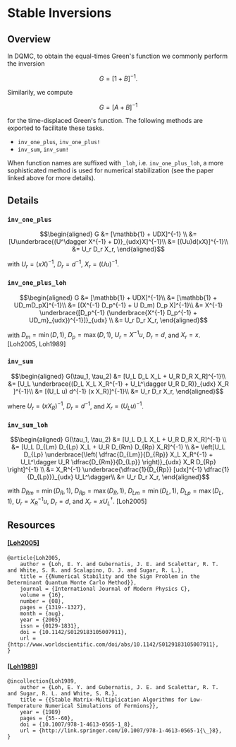 # Stable Inversions

## Overview

In DQMC, to obtain the equal-times Green's function we commonly perform the inversion

$$G = \left[1 + B\right]^{-1}.$$

Similarily, we compute

$$G = \left[A + B\right]^{-1}$$

for the time-displaced Green's function. The following methods are exported to facilitate these tasks.

- `inv_one_plus`, `inv_one_plus!`
- `inv_sum`, `inv_sum!`

When function names are suffixed with `_loh`, i.e. `inv_one_plus_loh`, a more sophisticated method is used for numerical stabilization (see the paper linked above for more details).

## Details

### `inv_one_plus`

```math
\begin{aligned}
	G &= [\mathbb{1} + UDX]^{-1} \\
	&= [U\underbrace{(U^\dagger X^{-1} + D)}_{udx}X]^{-1}\\
	&= [(Uu)d(xX)]^{-1}\\
	&= U_r D_r X_r,
\end{aligned}
```
with $U_r = (xX)^{-1}$, $D_r = d^{-1}$, $X_r = (Uu)^{-1}$.

### `inv_one_plus_loh`

```math
\begin{aligned}
	G &= [\mathbb{1} + UDX]^{-1}\\
	&= [\mathbb{1} + UD_mD_pX]^{-1}\\
	&= [(X^{-1} D_p^{-1} + U D_m) D_p X]^{-1}\\
	&= X^{-1} \underbrace{[D_p^{-1} (\underbrace{X^{-1} D_p^{-1} + UD_m}_{udx})^{-1}]}_{udx} \\
	&= U_r D_r X_r,
\end{aligned}
```
with $D_m = \min(D, 1)$, $D_p = \max(D, 1)$, $U_r = X^{-1}u$, $D_r = d$, and $X_r = x$. [Loh2005, Loh1989]


### `inv_sum`

```math
\begin{aligned}
	G(\tau_1, \tau_2) &= [U_L D_L X_L + U_R D_R X_R]^{-1}\\
	&= [U_L \underbrace{(D_L X_L X_R^{-1} + U_L^\dagger U_R D_R)}_{udx} X_R ]^{-1}\\
	&= [(U_L u) d^{-1} (x X_R)]^{-1}\\
	&= U_r D_r X_r,
\end{aligned}
```
where $U_r = (x X_R)^{-1}$, $D_r = d^{-1}$, and $X_r = (U_L u)^{-1}$.


### `inv_sum_loh`

```math
\begin{aligned}
	G(\tau_1, \tau_2) &= [U_L D_L X_L + U_R D_R X_R]^{-1} \\
	&= [U_L D_{Lm} D_{Lp} X_L + U_R D_{Rm} D_{Rp} X_R]^{-1} \\
	&= \left[U_L D_{Lp} \underbrace{\left( \dfrac{D_{Lm}}{D_{Rp}} X_L X_R^{-1} + U_L^\dagger U_R \dfrac{D_{Rm}}{D_{Lp}} \right)}_{udx} X_R D_{Rp} \right]^{-1} \\
	&= X_R^{-1} \underbrace{\dfrac{1}{D_{Rp}} [udx]^{-1} \dfrac{1}{D_{Lp}}}_{udx} U_L^\dagger\\
	&= U_r D_r X_r,
\end{aligned}
```
with $D_{Rm} = \min(D_R, 1)$, $D_{Rp} = \max(D_R, 1)$, $D_{Lm} = \min(D_L, 1)$, $D_{Lp} = \max(D_L, 1)$, $U_r = X_R^{-1} u$, $D_r = d$, and $X_r = x U_L^\dagger$. [Loh2005]


## Resources

#### [[Loh2005]](http://www.worldscientific.com/doi/abs/10.1142/S0129183105007911)
```
@article{Loh2005,
	author = {Loh, E. Y. and Gubernatis, J. E. and Scalettar, R. T. and White, S. R. and Scalapino, D. J. and Sugar, R. L.},
	title = {{Numerical Stability and the Sign Problem in the Determinant Quantum Monte Carlo Method}},
	journal = {International Journal of Modern Physics C},
	volume = {16},
	number = {08},
	pages = {1319--1327},
	month = {aug},
	year = {2005}
	issn = {0129-1831},
	doi = {10.1142/S0129183105007911},
	url = {http://www.worldscientific.com/doi/abs/10.1142/S0129183105007911},
}
```

#### [[Loh1989]](http://link.springer.com/10.1007/978-1-4613-0565-1{\_}8)
```
@incollection{Loh1989,
	author = {Loh, E. Y. and Gubernatis, J. E. and Scalettar, R. T. and Sugar, R. L. and White, S. R.},
	title = {{Stable Matrix-Multiplication Algorithms for Low-Temperature Numerical Simulations of Fermions}},
	year = {1989}
	pages = {55--60},
	doi = {10.1007/978-1-4613-0565-1_8},
	url = {http://link.springer.com/10.1007/978-1-4613-0565-1{\_}8},
}
```
